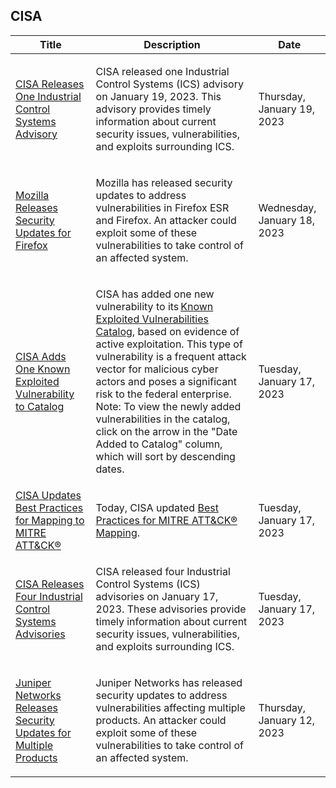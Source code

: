 ## CISA
|Title|Description|Date|
|---|---|---|
| [CISA Releases One Industrial Control Systems Advisory](https://www.cisa.gov/uscert/ncas/current-activity/2023/01/19/cisa-releases-one-industrial-control-systems-advisory) | <p>CISA released one Industrial Control Systems (ICS) advisory on January 19, 2023. This advisory provides timely information about current security issues, vulnerabilities, and exploits surrounding ICS.</p> | Thursday, January 19, 2023 |
| [Mozilla Releases Security Updates for Firefox](https://www.cisa.gov/uscert/ncas/current-activity/2023/01/18/mozilla-releases-security-updates-firefox) | <p>Mozilla has released security updates to address vulnerabilities in Firefox ESR and Firefox. An attacker could exploit some of these vulnerabilities to take control of an affected system.</p> | Wednesday, January 18, 2023 |
| [CISA Adds One Known Exploited Vulnerability to Catalog](https://www.cisa.gov/uscert/ncas/current-activity/2023/01/17/cisa-adds-one-known-exploited-vulnerability-catalog) | <p>CISA has added one new vulnerability to its <a href="https://www.cisa.gov/known-exploited-vulnerabilities-catalog">Known Exploited Vulnerabilities Catalog</a>, based on evidence of active exploitation. This type of vulnerability is a frequent attack vector for malicious cyber actors and poses a significant risk to the federal enterprise. Note: To view the newly added vulnerabilities in the catalog, click on the arrow in the "Date Added to Catalog" column, which will sort by descending dates.</p> | Tuesday, January 17, 2023 |
| [CISA Updates Best Practices for Mapping to MITRE ATT&CK®](https://www.cisa.gov/uscert/ncas/current-activity/2023/01/17/cisa-updates-best-practices-mapping-mitre-attckr) | <p>Today, CISA updated <a href="https://www.cisa.gov/uscert/best-practices-mitre-attckr-mapping">Best Practices for MITRE ATT&amp;CK® Mapping</a>.</p> | Tuesday, January 17, 2023 |
| [CISA Releases Four Industrial Control Systems Advisories](https://www.cisa.gov/uscert/ncas/current-activity/2023/01/17/cisa-releases-four-industrial-control-systems-advisories) | <p>CISA released four Industrial Control Systems (ICS) advisories on January 17, 2023. These advisories provide timely information about current security issues, vulnerabilities, and exploits surrounding ICS. </p> | Tuesday, January 17, 2023 |
| [Juniper Networks Releases Security Updates for Multiple Products](https://www.cisa.gov/uscert/ncas/current-activity/2023/01/12/juniper-networks-releases-security-updates-multiple-products) | <p>Juniper Networks has released security updates to address vulnerabilities affecting multiple products. An attacker could exploit some of these vulnerabilities to take control of an affected system. </p> | Thursday, January 12, 2023 |
